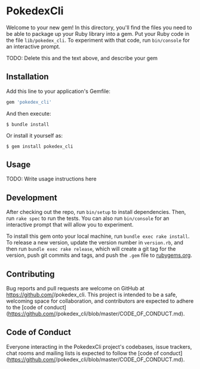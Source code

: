 # PokedexCli

Welcome to your new gem! In this directory, you'll find the files you need to be able to package up your Ruby library into a gem. Put your Ruby code in the file `lib/pokedex_cli`. To experiment with that code, run `bin/console` for an interactive prompt.

TODO: Delete this and the text above, and describe your gem

## Installation

Add this line to your application's Gemfile:

```ruby
gem 'pokedex_cli'
```

And then execute:

    $ bundle install

Or install it yourself as:

    $ gem install pokedex_cli

## Usage

TODO: Write usage instructions here

## Development

After checking out the repo, run `bin/setup` to install dependencies. Then, run `rake spec` to run the tests. You can also run `bin/console` for an interactive prompt that will allow you to experiment.

To install this gem onto your local machine, run `bundle exec rake install`. To release a new version, update the version number in `version.rb`, and then run `bundle exec rake release`, which will create a git tag for the version, push git commits and tags, and push the `.gem` file to [rubygems.org](https://rubygems.org).

## Contributing

Bug reports and pull requests are welcome on GitHub at https://github.com/<github username>/pokedex_cli. This project is intended to be a safe, welcoming space for collaboration, and contributors are expected to adhere to the [code of conduct](https://github.com/<github username>/pokedex_cli/blob/master/CODE_OF_CONDUCT.md).


## Code of Conduct

Everyone interacting in the PokedexCli project's codebases, issue trackers, chat rooms and mailing lists is expected to follow the [code of conduct](https://github.com/<github username>/pokedex_cli/blob/master/CODE_OF_CONDUCT.md).
